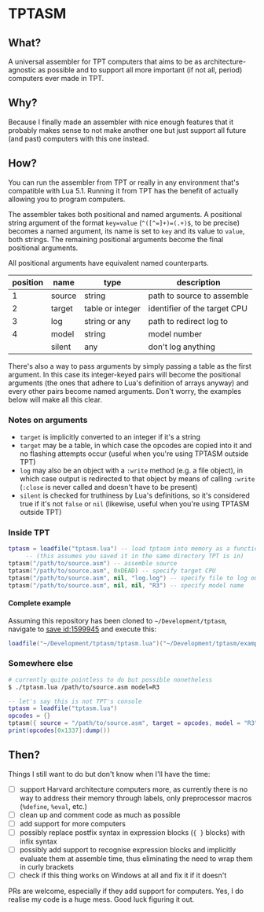 # TPTASM

## What?

A universal assembler for TPT computers that aims to be as architecture-agnostic
as possible and to support all more important (if not all, period) computers
ever made in TPT.

## Why?

Because I finally made an assembler with nice enough features that it probably
makes sense to not make another one but just support all future (and past)
computers with this one instead.

## How?

You can run the assembler from TPT or really in any environment that's
compatible with Lua 5.1. Running it from TPT has the benefit of actually
allowing you to program computers.

The assembler takes both positional and named arguments. A positional string
argument of the format `key=value` (`^([^=]+)=(.+)$`, to be precise) becomes
a named argument, its name is set to `key` and its value to `value`, both
strings. The remaining positional arguments become the final positional
arguments.

All positional arguments have equivalent named counterparts.

| position | name   | type             | description                  |
| -------- | ------ | ---------------- | ---------------------------- |
| 1        | source | string           | path to source to assemble   |
| 2        | target | table or integer | identifier of the target CPU |
| 3        | log    | string or any    | path to redirect log to      |
| 4        | model  | string           | model number                 |
|          | silent | any              | don't log anything           |

There's also a way to pass arguments by simply passing a table as the first
argument. In this case its integer-keyed pairs will become the positional
arguments (the ones that adhere to Lua's definition of arrays anyway) and
every other pairs become named arguments. Don't worry, the examples below will
make all this clear.

### Notes on arguments

- `target` is implicitly converted to an integer if it's a string
- `target` may be a table, in which case the opcodes are copied into it and
  no flashing attempts occur
  (useful when you're using TPTASM outside TPT)
- `log` may also be an object with a `:write` method (e.g. a file object), in
  which case output is redirected to that object by means of calling `:write`
  (`:close` is never called and doesn't have to be present)
- `silent` is checked for truthiness by Lua's definitions, so it's considered
  true if it's not `false` or `nil`
  (likewise, useful when you're using TPTASM outside TPT)

### Inside TPT

```lua
tptasm = loadfile("tptasm.lua") -- load tptasm into memory as a function
     -- (this assumes you saved it in the same directory TPT is in)
tptasm("/path/to/source.asm") -- assemble source
tptasm("/path/to/source.asm", 0xDEAD) -- specify target CPU
tptasm("/path/to/source.asm", nil, "log.log") -- specify file to log output to
tptasm("/path/to/source.asm", nil, nil, "R3") -- specify model name
```

#### Complete example

Assuming this repository has been cloned to `~/Development/tptasm`, navigate to
[save id:1599945](https://powdertoy.co.uk/Browse/View.html?ID=1599945) and
execute this:

```lua
loadfile("~/Development/tptasm/tptasm.lua")("~/Development/tptasm/examples/micro21/demo.lua")
```

### Somewhere else

```sh
# currently quite pointless to do but possible nonetheless
$ ./tptasm.lua /path/to/source.asm model=R3
```

```lua
-- let's say this is not TPT's console
tptasm = loadfile("tptasm.lua")
opcodes = {}
tptasm({ source = "/path/to/source.asm", target = opcodes, model = "R3" })
print(opcodes[0x1337]:dump())
```

## Then?

Things I still want to do but don't know when I'll have the time:

- [ ] support Harvard architecture computers more, as currently there is no
      way to address their memory through labels, only preprocessor macros
      (`%define`, `%eval`, etc.)
- [ ] clean up and comment code as much as possible
- [ ] add support for more computers
- [ ] possibly replace postfix syntax in expression blocks (`{ }` blocks) with
      infix syntax
- [ ] possibly add support to recognise expression blocks and implicitly
      evaluate them at assemble time, thus eliminating the need to wrap them in
      curly brackets
- [ ] check if this thing works on Windows at all and fix it if it doesn't

PRs are welcome, especially if they add support for computers. Yes, I do realise
my code is a huge mess. Good luck figuring it out.
